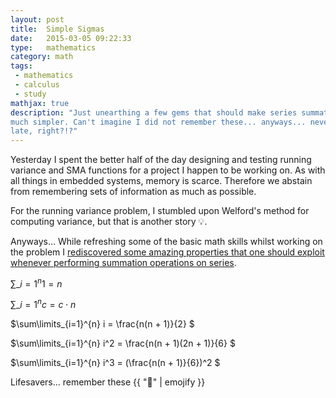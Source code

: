 ```yaml
---
layout: post
title:  Simple Sigmas
date:   2015-03-05 09:22:33
type:   mathematics
category: math
tags:
 - mathematics
 - calculus
 - study
mathjax: true
description: "Just unearthing a few gems that should make series summation so 
much simpler. Can't imagine I did not remember these... anyways... never too 
late, right?!?"
---
```

Yesterday I spent the better half of the day designing and testing running 
variance and SMA functions for a project I happen to be working on. As with all
things in embedded systems, memory is scarce. Therefore we abstain from 
remembering sets of information as much as possible. 

For the running variance problem, I stumbled upon Welford's method for 
computing variance, but that is another story :bulb:.

Anyways... While refreshing some of the basic math skills whilst working on the 
problem I [rediscovered some amazing properties that one should exploit whenever
performing summation operations on series][sigma-notation].

$\sum\limits\_{i=1}^{n} 1 = n$

$\sum\limits\_{i=1}^{n} c = c \cdot n$

$\sum\limits\_{i=1}^{n} i = \frac{n(n + 1)}{2} $

$\sum\limits\_{i=1}^{n} i^2 = \frac{n(n + 1)(2n + 1)}{6} $

$\sum\limits\_{i=1}^{n} i^3 = (\frac{n(n + 1)}{6})^2 $

Lifesavers... remember these {{ ":floppy_disk:" | emojify }}

[sigma-notation]: http://www.math.binghamton.edu/grads/kaminski/Math221_Fall09/AppE_notes.pdf
